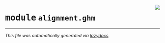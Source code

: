 <!-- markdownlint-disable -->

<a href="..\trajectopy_core\alignment\ghm\__init__.py"><img align="right" style="float:right;" src="https://img.shields.io/badge/-source-cccccc?style=flat-square"></a>

# <kbd>module</kbd> `alignment.ghm`








---

_This file was automatically generated via [lazydocs](https://github.com/ml-tooling/lazydocs)._
